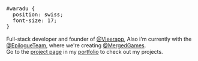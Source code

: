 <samp>
#waradu { <br>
‎ ‎ position: swiss; <br>
‎ ‎ font-size: 17; <br>
}
</samp>
<br><br>
<div align="left">
Full-stack developer and founder of <a href="https://github.com/vleerapp">@Vleerapp</a>, Also i'm currently with the <a href="https://github.com/EpilogueTeam">@EpilogueTeam</a>, where we're creating <a href="https://github.com/MergedGames">@MergedGames</a>.<br>Go to the <a href="https://waradu.dev/projects">project page</a> in my <a href="https://waradu.dev">portfolio</a> to check out my projects.
</div>
